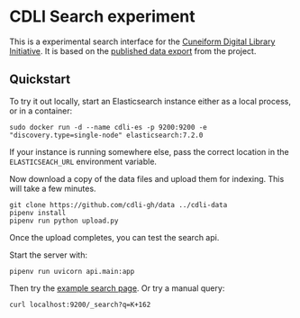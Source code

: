 # CDLI Search experiment

This is a experimental search interface for the [Cuneiform Digital
Library Initiative](https://cdli.ucla.edu).
It is based on the [published data export](https://github.com/cdli-gh/data)
from the project.

## Quickstart

To try it out locally, start an Elasticsearch instance either as
a local process, or in a container:

```
sudo docker run -d --name cdli-es -p 9200:9200 -e "discovery.type=single-node" elasticsearch:7.2.0
```

If your instance is running somewhere else, pass the correct
location in the `ELASTICSEACH_URL` environment variable.

Now download a copy of the data files and upload them for indexing.
This will take a few minutes.

```
git clone https://github.com/cdli-gh/data ../cdli-data
pipenv install
pipenv run python upload.py
```

Once the upload completes, you can test the search api.

Start the server with:

```
pipenv run uvicorn api.main:app
```

Then try the [example search page](http://localhost:8080/vue/index.html).
Or try a manual query:

```
curl localhost:9200/_search?q=K+162
```

